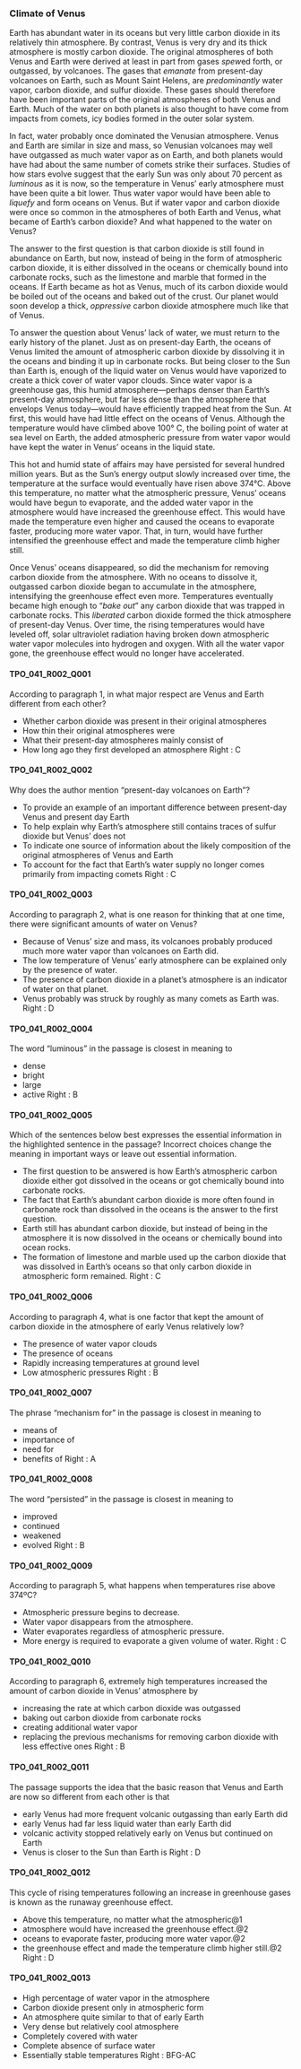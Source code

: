 ### Climate of Venus
Earth has abundant water in its oceans but very little carbon dioxide in its relatively thin atmosphere. By contrast, Venus is very dry and its thick atmosphere is mostly carbon dioxide. The original atmospheres of both Venus and Earth were derived at least in part from gases *spew*ed forth, or outgassed, by volcanoes. The gases that *emanate* from present-day volcanoes on Earth, such as Mount Saint Helens, are *predominantly* water vapor, carbon dioxide, and sulfur dioxide. These gases should therefore have been important parts of the original atmospheres of both Venus and Earth. Much of the water on both planets is also thought to have come from impacts from comets, icy bodies formed in the outer solar system.

In fact, water probably once dominated the Venusian atmosphere. Venus and Earth are similar in size and mass, so Venusian volcanoes may well have outgassed as much water vapor as on Earth, and both planets would have had about the same number of comets strike their surfaces. Studies of how stars evolve suggest that the early Sun was only about 70 percent as *luminous* as it is now, so the temperature in Venus’ early atmosphere must have been quite a bit lower. Thus water vapor would have been able to *liquefy* and form oceans on Venus. But if water vapor and carbon dioxide were once so common in the atmospheres of both Earth and Venus, what became of Earth’s carbon dioxide? And what happened to the water on Venus?

The answer to the first question is that carbon dioxide is still found in abundance on Earth, but now, instead of being in the form of atmospheric carbon dioxide, it is either dissolved in the oceans or chemically bound into carbonate rocks, such as the limestone and marble that formed in the oceans. If Earth became as hot as Venus, much of its carbon dioxide would be boiled out of the oceans and baked out of the crust. Our planet would soon develop a thick, *oppressive* carbon dioxide atmosphere much like that of Venus.

To answer the question about Venus’ lack of water, we must return to the early history of the planet. Just as on present-day Earth, the oceans of Venus limited the amount of atmospheric carbon dioxide by dissolving it in the oceans and binding it up in carbonate rocks. But being closer to the Sun than Earth is, enough of the liquid water on Venus would have vaporized to create a thick cover of water vapor clouds. Since water vapor is a greenhouse gas, this humid atmosphere—perhaps denser than Earth’s present-day atmosphere, but far less dense than the atmosphere that envelops Venus today—would have efficiently trapped heat from the Sun. At first, this would have had little effect on the oceans of Venus. Although the temperature would have climbed above 100° C, the boiling point of water at sea level on Earth, the added atmospheric pressure from water vapor would have kept the water in Venus’ oceans in the liquid state.

This hot and humid state of affairs may have persisted for several hundred million years. But as the Sun’s energy output slowly increased over time, the temperature at the surface would eventually have risen above 374°C. Above this temperature, no matter what the atmospheric pressure, Venus’ oceans would have begun to evaporate, and the added water vapor in the atmosphere would have increased the greenhouse effect. This would have made the temperature even higher and caused the oceans to evaporate faster, producing more water vapor. That, in turn, would have further intensified the greenhouse effect and made the temperature climb higher still.

Once Venus’ oceans disappeared, so did the mechanism for removing carbon dioxide from the atmosphere. With no oceans to dissolve it, outgassed carbon dioxide began to accumulate in the atmosphere, intensifying the greenhouse effect even more. Temperatures eventually became high enough to “*bake out*” any carbon dioxide that was trapped in carbonate rocks. This *liberated* carbon dioxide formed the thick atmosphere of present-day Venus. Over time, the rising temperatures would have leveled off, solar ultraviolet radiation having broken down atmospheric water vapor molecules into hydrogen and oxygen. With all the water vapor gone, the greenhouse effect would no longer have accelerated.

#### TPO_041_R002_Q001
According to paragraph 1, in what major respect are Venus and Earth different from each other?
- Whether carbon dioxide was present in their original atmospheres
- How thin their original atmospheres were
- What their present-day atmospheres mainly consist of
- How long ago they first developed an atmosphere
Right : C	

#### TPO_041_R002_Q002
Why does the author mention “present-day volcanoes on Earth”?
- To provide an example of an important difference between present-day Venus and present day Earth
- To help explain why Earth’s atmosphere still contains traces of sulfur dioxide but Venus’ does not
- To indicate one source of information about the likely composition of the original atmospheres of Venus and Earth
- To account for the fact that Earth’s water supply no longer comes primarily from impacting comets
Right : C	

#### TPO_041_R002_Q003
According to paragraph 2, what is one reason for thinking that at one time, there were significant amounts of water on Venus?
- Because of Venus’ size and mass, its volcanoes probably produced much more water vapor than volcanoes on Earth did.
- The low temperature of Venus’ early atmosphere can be explained only by the presence of water.
- The presence of carbon dioxide in a planet’s atmosphere is an indicator of water on that planet.
- Venus probably was struck by roughly as many comets as Earth was.
Right : D	

#### TPO_041_R002_Q004
The word “luminous” in the passage is closest in meaning to
- dense
- bright
- large
- active
Right : B	

#### TPO_041_R002_Q005
Which of the sentences below best expresses the essential information in the highlighted sentence in the passage? Incorrect choices change the meaning in important ways or leave out essential information.
- The first question to be answered is how Earth’s atmospheric carbon dioxide either got dissolved in the oceans or got chemically bound into carbonate rocks.
- The fact that Earth’s abundant carbon dioxide is more often found in carbonate rock than dissolved in the oceans is the answer to the first question.
- Earth still has abundant carbon dioxide, but instead of being in the atmosphere it is now dissolved in the oceans or chemically bound into ocean rocks.
- The formation of limestone and marble used up the carbon dioxide that was dissolved in Earth’s oceans so that only carbon dioxide in atmospheric form remained.
Right : C	

#### TPO_041_R002_Q006
According to paragraph 4, what is one factor that kept the amount of carbon dioxide in the atmosphere of early Venus relatively low?
- The presence of water vapor clouds
- The presence of oceans
- Rapidly increasing temperatures at ground level
- Low atmospheric pressures
Right : B	

#### TPO_041_R002_Q007
The phrase “mechanism for” in the passage is closest in meaning to
- means of
- importance of
- need for
- benefits of
Right : A	

#### TPO_041_R002_Q008
The word “persisted” in the passage is closest in meaning to
- improved
- continued
- weakened
- evolved
Right : B	

#### TPO_041_R002_Q009
According to paragraph 5, what happens when temperatures rise above 374ºC?
- Atmospheric pressure begins to decrease.
- Water vapor disappears from the atmosphere.
- Water evaporates regardless of atmospheric pressure.
- More energy is required to evaporate a given volume of water.
Right : C	

#### TPO_041_R002_Q010
According to paragraph 6, extremely high temperatures increased the amount of carbon dioxide in Venus’ atmosphere by
- increasing the rate at which carbon dioxide was outgassed
- baking out carbon dioxide from carbonate rocks
- creating additional water vapor
- replacing the previous mechanisms for removing carbon dioxide with less effective ones
Right : B	

#### TPO_041_R002_Q011
The passage supports the idea that the basic reason that Venus and Earth are now so different from each other is that
- early Venus had more frequent volcanic outgassing than early Earth did
- early Venus had far less liquid water than early Earth did
- volcanic activity stopped relatively early on Venus but continued on Earth
- Venus is closer to the Sun than Earth is
Right : D	

#### TPO_041_R002_Q012
This cycle of rising temperatures following an increase in greenhouse gases is known as the runaway greenhouse effect.
- Above this temperature, no matter what the atmospheric@1
- atmosphere would have increased the greenhouse effect.@2
- oceans to evaporate faster, producing more water vapor.@2
- the greenhouse effect and made the temperature climb higher still.@2
Right : D	

#### TPO_041_R002_Q013

- High percentage of water vapor in the atmosphere
- Carbon dioxide present only in atmospheric form
- An atmosphere quite similar to that of early Earth
- Very dense but relatively cool atmosphere
- Completely covered with water
- Complete absence of surface water
- Essentially stable temperatures
Right : BFG-AC	